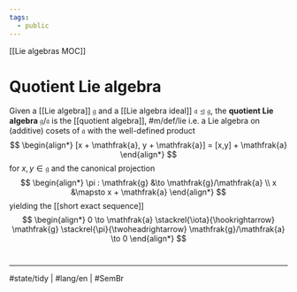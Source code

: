 ```yaml
---
tags:
  - public
---
```

[[Lie algebras MOC]]
# Quotient Lie algebra

Given a [[Lie algebra]] $\mathfrak{g}$ and a [[Lie algebra ideal]] $\mathfrak{a} \trianglelefteq \mathfrak{ g}$, the **quotient Lie algebra** $\mathfrak{g / \mathfrak{ a}}$ is the [[quotient algebra]], #m/def/lie 
i.e. a Lie algebra on (additive) cosets of $\mathfrak{a}$ with the well-defined product
$$
\begin{align*}
[x + \mathfrak{a}, y + \mathfrak{a}] = [x,y] + \mathfrak{a}
\end{align*}
$$
for $x,y \in \mathfrak{ g}$ and the canonical projection
$$
\begin{align*}
\pi : \mathfrak{g} &\to \mathfrak{g}/\mathfrak{a} \\
x &\mapsto x + \mathfrak{a}
\end{align*}
$$
yielding the [[short exact sequence]]
$$
\begin{align*}
0 \to \mathfrak{a} \stackrel{\iota}{\hookrightarrow} \mathfrak{g} \stackrel{\pi}{\twoheadrightarrow} \mathfrak{g}/\mathfrak{a} \to 0
\end{align*}
$$

#
---
#state/tidy | #lang/en | #SemBr
